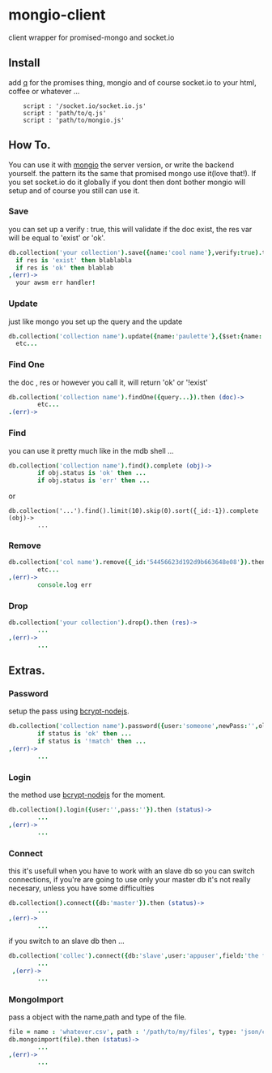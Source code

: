 # mongio-client
client wrapper for promised-mongo and socket.io
## Install

add [q](https://github.com/kriskowal/q) for the promises thing, mongio and of course socket.io to your html, coffee or whatever ...

        script : '/socket.io/socket.io.js'
        script : 'path/to/q.js'
        script : 'path/to/mongio.js'

## How To.
You can use it with [mongio](https://github.com/cjaburto/mongio) the server version, or write the backend yourself.
the pattern its the same that promised mongo use it(love that!).
If you set socket.io do it globally if you dont then dont bother mongio will setup and of course you still can use it.


### Save
you can set up a verify : true, this will validate if the doc exist, the res var will be equal to 'exist' or 'ok'.

``` coffee
db.collection('your collection').save({name:'cool name'},verify:true).then (res)->
  if res is 'exist' then blablabla
  if res is 'ok' then blablab
,(err)->
  your awsm err handler!
```

### Update
just like mongo you set up the query and the update

``` coffee
db.collection('collection name').update({name:'paulette'},{$set:{name:'new name'}}).then (res)->
  etc...
```

### Find One
the doc , res or however you call it, will return 'ok' or '!exist'
``` coffee
db.collection('collection name').findOne({query...}).then (doc)->
        etc...
.(err)->
```

### Find
you can use it pretty much like in the mdb shell ...

``` coffee
db.collection('collection name').find().complete (obj)->
        if obj.status is 'ok' then ...
        if obj.status is 'err' then ...
```
or

```
db.collection('...').find().limit(10).skip(0).sort({_id:-1}).complete (obj)->
        ...
```

### Remove

``` coffee
db.collection('col name').remove({_id:'54456623d192d9b663648e08'}).then (res)->
        etc...
,(err)->
        console.log err
```
### Drop
``` coffee
db.collection('your collection').drop().then (res)->
        ...
,(err)->
        ...
 ```
 
## Extras.

 
### Password
setup the pass using [bcrypt-nodejs](https://www.npmjs.com/package/bcrypt-nodejs).
 
``` coffee
db.collection('collection name').password({user:'someone',newPass:'',oldPass:''}).then (status)->
        if status is 'ok' then ...
        if status is '!match' then ...
,(err)->
        ...
```

### Login
the method use [bcrypt-nodejs](https://www.npmjs.com/package/bcrypt-nodejs) for the moment.
``` coffee
db.collection().login({user:'',pass:''}).then (status)->
        ...
,(err)->
        ...
```

### Connect
this it's usefull when you have to work with an slave db so you can switch connections, if you're are going to use only your master db it's not really necesary, unless you have some difficulties

``` coffee
db.collection().connect({db:'master'}).then (status)->
        ...
,(err)->
        ...
```
if you switch to an slave db then ...

``` coffee
db.collection('collec').connect({db:'slave',user:'appuser',field:'the field where my db reference is stored'}).then (status)->
        ...
 ,(err)->
        ...
```

### MongoImport
pass a object with the name,path and type of the file.
``` coffee
file = name : 'whatever.csv', path : '/path/to/my/files', type: 'json/csv'
db.mongoimport(file).then (status)->
        ...
,(err)->
        ...
```
